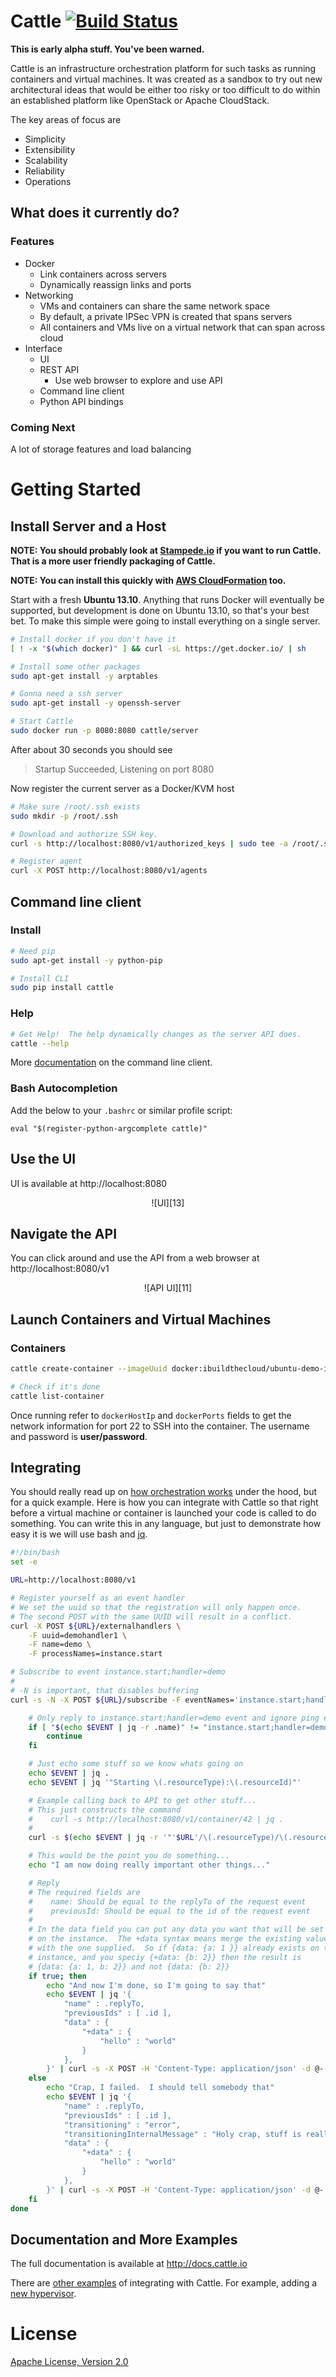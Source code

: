 # Cattle [![Build Status](http://drone.rancher.io/api/badge/github.com/rancherio/cattle/status.svg?branch=master)](http://drone.rancher.io/github.com/rancherio/cattle)
**This is early alpha stuff.  You've been warned.**

Cattle is an infrastructure orchestration platform for such tasks as running containers and virtual machines.  It was created as a sandbox to try out new architectural ideas that would be either too risky or too difficult to do within an established platform like OpenStack or Apache CloudStack.

The key areas of focus are

* Simplicity
* Extensibility
* Scalability
* Reliability
* Operations

## What does it currently do?

### Features

* Docker
  * Link containers across servers
  * Dynamically reassign links and ports
* Networking
  * VMs and containers can share the same network space
  * By default, a private IPSec VPN is created that spans servers
  * All containers and VMs live on a virtual network that can span across cloud
* Interface
  * UI
  * REST API
    * Use web browser to explore and use API
  * Command line client
  * Python API bindings

### Coming Next

A lot of storage features and load balancing

# Getting Started


## Install Server and a Host

**NOTE: You should probably look at [Stampede.io](http://stampede.io) if you want to run Cattle.  That is a more user friendly packaging of Cattle.**

**NOTE: You can install this quickly with [AWS CloudFormation][5] too.**

Start with a fresh **Ubuntu 13.10**.  Anything that runs Docker will eventually be supported, but development is done on Ubuntu 13.10, so that's your best bet.  To make this simple were going to install everything on a single server.

```bash
# Install docker if you don't have it
[ ! -x "$(which docker)" ] && curl -sL https://get.docker.io/ | sh

# Install some other packages
sudo apt-get install -y arptables

# Gonna need a ssh server
sudo apt-get install -y openssh-server

# Start Cattle
sudo docker run -p 8080:8080 cattle/server
```

After about 30 seconds you should see

> Startup Succeeded, Listening on port 8080

Now register the current server as a Docker/KVM host

```bash
# Make sure /root/.ssh exists
sudo mkdir -p /root/.ssh

# Download and authorize SSH key.
curl -s http://localhost:8080/v1/authorized_keys | sudo tee -a /root/.ssh/authorized_keys

# Register agent
curl -X POST http://localhost:8080/v1/agents
```

## Command line client

### Install

```bash
# Need pip
sudo apt-get install -y python-pip

# Install CLI
sudo pip install cattle
```

### Help

```bash
# Get Help!  The help dynamically changes as the server API does.
cattle --help
```

More [documentation][10] on the command line client.

### Bash Autocompletion

Add the below to your `.bashrc` or similar profile script:
```
eval "$(register-python-argcomplete cattle)"
```

## Use the UI

UI is available at http://localhost:8080

<p align=center>  ![UI][13]

## Navigate the API

You can click around and use the API from a web browser at http://localhost:8080/v1

<p align=center>  ![API UI][11]

## Launch Containers and Virtual Machines

### Containers

```bash
cattle create-container --imageUuid docker:ibuildthecloud/ubuntu-demo-insecure

# Check if it's done
cattle list-container
```

Once running refer to `dockerHostIp` and `dockerPorts` fields to get the network information for port 22 to SSH into the container.  The username and password is **user/password**.


## Integrating

You should really read up on [how orchestration works][6] under the hood, but for a quick example.  Here is how you can integrate with Cattle so that right before a virtual machine or container is launched your code is called to do something.  You can write this in any language, but just to demonstrate how easy it is we will use bash and [jq][12].

```bash
#!/bin/bash
set -e

URL=http://localhost:8080/v1

# Register yourself as an event handler
# We set the uuid so that the registration will only happen once.
# The second POST with the same UUID will result in a conflict.
curl -X POST ${URL}/externalhandlers \
    -F uuid=demohandler1 \
    -F name=demo \
    -F processNames=instance.start

# Subscribe to event instance.start;handler=demo
#
# -N is important, that disables buffering
curl -s -N -X POST ${URL}/subscribe -F eventNames='instance.start;handler=demo' | while read EVENT; do 

    # Only reply to instance.start;handler=demo event and ignore ping event
    if [ "$(echo $EVENT | jq -r .name)" != "instance.start;handler=demo" ]; then
        continue
    fi

    # Just echo some stuff so we know whats going on
    echo $EVENT | jq .
    echo $EVENT | jq '"Starting \(.resourceType):\(.resourceId)"'

    # Example calling back to API to get other stuff...
    # This just constructs the command 
    #    curl -s http://localhost:8080/v1/container/42 | jq .
    #
    curl -s $(echo $EVENT | jq -r '"'$URL'/\(.resourceType)/\(.resourceId)"') | jq .

    # This would be the point you do something...
    echo "I am now doing really important other things..."

    # Reply
    # The required fields are 
    #    name: Should be equal to the replyTo of the request event
    #    previousId: Should be equal to the id of the request event
    #
    # In the data field you can put any data you want that will be set
    # on the instance.  The +data syntax means merge the existing value
    # with the one supplied.  So if {data: {a: 1 }} already exists on the
    # instance, and you speciy {+data: {b: 2}} then the result is
    # {data: {a: 1, b: 2}} and not {data: {b: 2}}
    if true; then
        echo "And now I'm done, so I'm going to say that"
        echo $EVENT | jq '{
            "name" : .replyTo,
            "previousIds" : [ .id ],
            "data" : {
                "+data" : {
                    "hello" : "world"
                }
            },
        }' | curl -s -X POST -H 'Content-Type: application/json' -d @- $URL/publish
    else
        echo "Crap, I failed.  I should tell somebody that"
        echo $EVENT | jq '{
            "name" : .replyTo,
            "previousIds" : [ .id ],
            "transitioning" : "error",
            "transitioningInternalMessage" : "Holy crap, stuff is really broken",
            "data" : {
                "+data" : {
                    "hello" : "world"
                }
            },
        }' | curl -s -X POST -H 'Content-Type: application/json' -d @- $URL/publish
    fi
done

```

## Documentation and More Examples

The full documentation is available at http://docs.cattle.io

There are [other examples][1] of integrating with Cattle.  For example, adding a [new hypervisor][3].


# License
[Apache License, Version 2.0][2]

  [1]: http://docs.cattle.io/en/latest/examples/toc.html
  [2]: http://www.apache.org/licenses/LICENSE-2.0.html
  [3]: http://docs.cattle.io/en/latest/examples/hypervisor.html
  [5]: http://cattle.readthedocs.org/en/latest/installation/ec2.html
  [6]: http://docs.cattle.io/en/latest/concepts/orchestration.html
  [8]: http://cattle.readthedocs.org/en/latest/toc.html
  [9]: http://docs.docker.io/en/latest/installation/
  [10]: https://github.com/cattleio/cattle-cli/blob/master/README.md
  [11]: docs/source/images/apiui.png
  [12]: http://stedolan.github.io/jq/
  [13]: docs/source/images/ui.png
  
